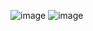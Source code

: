 ![image](https://github.com/user-attachments/assets/90c717c2-2686-4248-976c-85d0da116ccd)
![image](https://github.com/user-attachments/assets/0a20d3ad-463b-43c1-88b8-cacb7ad5b642)
